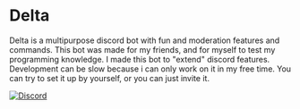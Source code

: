 # Delta
Delta is a multipurpose discord bot with fun and moderation features and commands. This bot was made for my friends, and for myself to test my programming knowledge.
I made this bot to "extend" discord features.
Development can be slow because i can only work on it in my free time. You can try to set it up by yourself, or you can just invite it.

[![Discord](https://img.shields.io/badge/Discord-5662f6?style=for-the-badge&label=invite&logo=discord&logoColor=white)][discord]


[discord]: https://sh-ort.app/ym99l